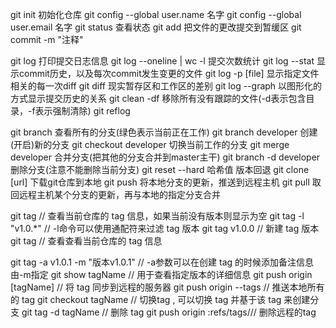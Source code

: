 git init 初始化仓库
git config --global user.name 名字
git config --global user.email 名字
git status   查看状态
git add      把文件的更改提交到暂缓区
git commit -m "注释" 

git log      打印提交日志信息
git log --oneline | wc -l   提交次数统计
git log --stat              显示commit历史，以及每次commit发生变更的文件
git log -p [file]           显示指定文件相关的每一次diff
git diff                    现实暂存区和工作区的差别
git log --graph             以图形化的方式显示提交历史的关系
git clean -df               移除所有没有跟踪的文件(-d表示包含目录，-f表示强制清除)
git reflog


git branch                查看所有的分支(绿色表示当前正在工作)
git branch developer      创建(开启)新的分支
git checkout developer    切换当前工作的分支
git merge  developer      合并分支(把其他的分支合并到master主干)
git branch -d developer   删除分支(注意不能删除当前分支)
git reset --hard 哈希值    版本回退 
git clone [url]           下载git仓库到本地
git push                  将本地分支的更新，推送到远程主机
git pull                  取回远程主机某个分支的更新，再与本地的指定分支合并

git tag                         // 查看当前仓库的 tag 信息，如果当前没有版本则显示为空
git tag -l "v1.0.*"             // -l命令可以使用通配符来过滤 tag 版本
git tag v1.0.0                  // 新建 tag 版本
git tag                         // 查看查看当前仓库的 tag 信息

git tag -a v1.0.1 -m "版本v1.0.1"    // -a参数可以在创建 tag 的时候添加备注信息由-m指定
git show tagName                    // 用于查看指定版本的详细信息
git push origin [tagName]           // 将 tag 同步到远程的服务器
git push origin --tags              // 推送本地所有的 tag 
git checkout tagName                // 切换tag , 可以切换 tag 并基于该 tag 来创建分支
git tag -d tagName                  // 删除 tag
git push origin :refs/tags/<tagName>// 删除远程的tag